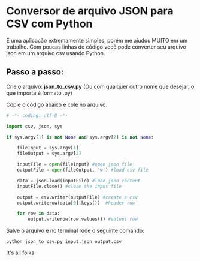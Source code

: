 # Conversor de arquivo JSON para CSV com Python

É uma aplicacão extremamente simples, porém me ajudou MUITO em um trabalho.
Com poucas linhas de código você pode converter seu arquivo json em um arquivo csv usando Python.

## Passo a passo:

Crie o arquivo: **json_to_csv.py** (Ou com qualquer outro nome que desejar, o que importa é formato .py)

Copie o código abaixo e cole no arquivo.
```python
# -*- coding: utf-8 -*-

import csv, json, sys

if sys.argv[1] is not None and sys.argv[2] is not None:

    fileInput = sys.argv[1]
    fileOutput = sys.argv[2]

    inputFile = open(fileInput) #open json file
    outputFile = open(fileOutput, 'w') #load csv file

    data = json.load(inputFile) #load json content
    inputFile.close() #close the input file

    output = csv.writer(outputFile) #create a csv
    output.writerow(data[0].keys())  #header row

    for row in data:
        output.writerow(row.values()) #values row
```

Salve o arquivo e no terminal rode o seguinte comando:
```
python json_to_csv.py input.json output.csv
```

It's all folks